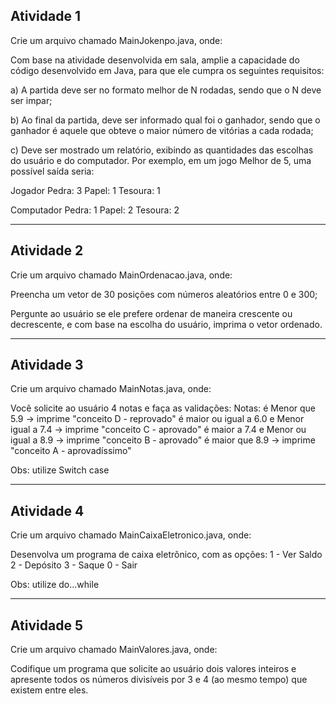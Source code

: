 ## Atividade 1
Crie um arquivo chamado MainJokenpo.java, onde:

Com base na atividade desenvolvida em sala, amplie a capacidade do código desenvolvido em Java, para que ele cumpra os seguintes requisitos:

a) A partida deve ser no formato melhor de N rodadas, sendo que o N deve ser impar;

b) Ao final da partida, deve ser informado qual foi o ganhador, sendo que o ganhador é aquele que obteve o maior número de vitórias a cada rodada;

c) Deve ser mostrado um relatório, exibindo as quantidades das escolhas do usuário e do computador. Por exemplo, em um jogo Melhor de 5, uma possível saída seria:

Jogador
Pedra: 3 Papel: 1 Tesoura: 1

Computador
Pedra: 1 Papel: 2 Tesoura: 2 


--------------------------------------------
## Atividade 2

Crie um arquivo chamado MainOrdenacao.java, onde:

Preencha um vetor de 30 posições com números aleatórios entre 0 e 300;

Pergunte ao usuário se ele prefere ordenar de maneira crescente ou decrescente, e com base na escolha do usuário, imprima o vetor ordenado.

-------------------------------------------
## Atividade 3

Crie um arquivo chamado MainNotas.java, onde:

Você solicite ao usuário 4 notas e faça as validações:
Notas:
é Menor que 5.9 -> imprime "conceito D - reprovado"
é maior ou igual a 6.0 e Menor igual a 7.4 -> imprime "conceito C - aprovado"
é maior a 7.4 e Menor ou igual a 8.9 -> imprime "conceito B - aprovado"
é maior que 8.9 -> imprime "conceito A - aprovadíssimo"

Obs: utilize Switch case

-------------------------------------------
## Atividade 4

Crie um arquivo chamado MainCaixaEletronico.java, onde:

Desenvolva um programa de caixa eletrônico, com as opções: 
1 - Ver Saldo
2 - Depósito
3 - Saque 
0 - Sair 

Obs: utilize do...while

-------------------------------------------
## Atividade 5

Crie um arquivo chamado MainValores.java, onde:

Codifique um programa que solicite ao usuário dois valores inteiros e apresente
todos os números divisíveis por 3 e 4 (ao mesmo tempo) que existem entre eles. 
